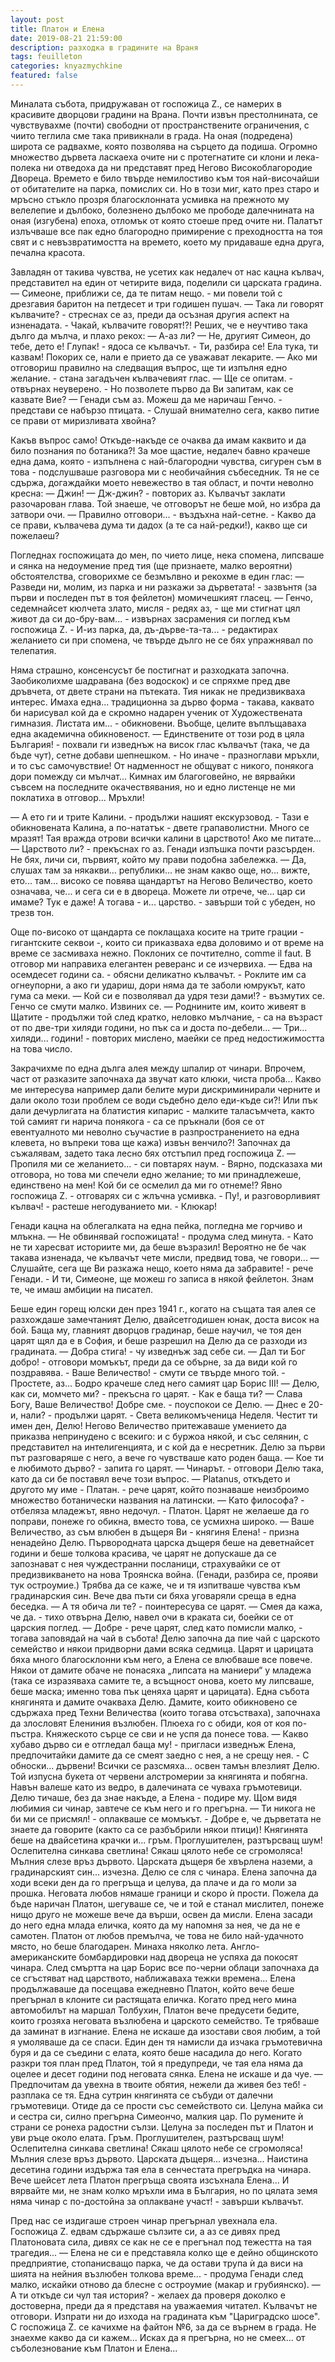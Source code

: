 ```yaml
---
layout: post
title: Платон и Елена
date: 2019-08-21 21:59:00
description: разходка в градините на Враня
tags: feuilleton
categories: knyazmychkine
featured: false
---
```


Миналата събота, придружаван от госпожица Z., се намерих в красивите дворцови градини на Врана. Почти извън престолнината, се чувствувахме (почти) свободни от пространствените ограничения, с чиито теглила сме така привикнали в града. На оная (подредена) широта се радвахме, която позволява на сърцето да подиша. Огромно множество дървета ласкаеха очите ни с протегнатите си клони и лека-полека ни отведоха да ни представят пред Негово Високоблагородие Двореца. Времето е било твърде немилостиво към тоя най-височайши от обитателите на парка, помислих си. Но в този миг, като през старо и мръсно стъкло прозря благосклонната усмивка на прежното му велелепие и дълбоко, болезнено дълбоко ме прободе далечнината на оная (изгубена) епоха, отломък от която стоеше пред очите ни. Палатът излъчваше все пак едно благородно примирение с преходността на тоя свят и с невъзвратимостта на времето, което му придаваше една друга, печална красота.

Завладян от такива чувства, не усетих как недалеч от нас кацна кълвач, представител на един от четирите вида, поделили си царската градина.
— Симеоне, приближи се, да те питам нещо. - ми повели той с дрезгавия баритон на петдесет и три годишен пушач.
— Така ли говорят кълвачите? - стреснах се аз, преди да осъзная другия аспект на изненадата. - Чакай, кълвачите говорят!?!
Реших, че е неучтиво така дълго да мълча, и плахо рекох:
— А-аз ли?
— Не, другият Симеон, до тебе, дето е! Глупак! - ядоса се кълвачът. - Ти, разбира се! Ела тука, ти казвам!
Покорих се, нали е прието да се уважават лекарите.
— Ако ми отговориш правилно на следващия въпрос, ще ти изпълня едно желание. - стана загадъчен кълвачевият глас.
— Ще се опитам. - отвърнах неуверено. - Но позволете първо да Ви запитам, как се казвате Вие?
— Генади съм аз. Можеш да ме наричаш Генчо. - представи се набързо птицата. - Слушай внимателно сега, какво питие се прави от миризливата хвойна?

Какъв въпрос само! Откъде-накъде се очаква да имам каквито и да било познания по ботаника?! За мое щастие, недалеч бавно крачеше една дама, която - изпълнена с най-благородни чувства, сигурен съм в това - подслушваше разговора ми с необичайния събеседник. Тя не се сдържа, догаждайки моето невежество в тая област, и почти неволно кресна:
— Джин!
— Дж-джин? - повторих аз.
Кълвачът заклати разочарован глава. Той знаеше, че отговорът не беше мой, но избра да затвори очи.
— Правилно отговори... - въздъхна най-сетне. - Какво да се прави, кълвачева дума ти дадох (а те са най-редки!), какво ще си пожелаеш?

Погледнах госпожицата до мен, по чието лице, нека спомена, липсваше и сянка на недоумение пред тия (ще признаете, малко вероятни) обстоятелства, сговорихме се безмълвно и рекохме в един глас:
— Разведи ни, молим, из парка и ни разкажи за дърветата! - зазвънтя (за първи и последен път в тоя фейлетон) момичешкият гласец.
— Генчо, седемнайсет кюлчета злато, мисля - редях аз, - ще ми стигнат цял живот да си до-бру-вам... - извърнах засрамения си поглед към госпожица Z. - И-из парка, да, дъ-дърве-та-та... - редактирах желанието си при спомена, че твърде дълго не се бях упражнявал по телепатия.

Няма страшно, консенсусът бе постигнат и разходката започна. Заобиколихме шадравана (без водоскок) и се спряхме пред две дръвчета, от двете страни на пътеката. Тия никак не предизвикваха интерес. Имаха една... традиционна за дърво форма - такава, каквато би нарисувал кой да е скромно надарен ученик от Художествената гимназия. Листата им... - обикновени. Въобще, целите въплъщаваха една академична обикновеност.
— Единствените от този род в цяла България! - похвали ги изведнъж на висок глас кълвачът (така, че да бъде чут), сетне добави шепнешком. - Но иначе - празноглави мръхли, и то със самочувствие! От надменност не общуват с никого, понякога дори помежду си мълчат...
Кимнах им благоговейно, не вярвайки съвсем на последните окачествявания, но и едно листенце не ми поклатиха в отговор... Мръхли!

— А ето ги и трите Калини. - продължи нашият екскурзовод. - Тази е обикновената Калина, а по-нататък - двете грапаволистни. Много се мразят! Тая вражда отрови всички калини в царството! Ако ме питате...
— Царството ли? - прекъснах го аз.
Генади изпъшка почти разсърден. Не бях, личи си, първият, който му прави подобна забележка.
— Да, слушах там за някакви... републики... не знам какво още, но... вижте, ето... там... високо се повява щандартът на Негово Величество, което означава, че... и сега си е в двореца. Можете ли отрече, че... цар си имаме? Тук е даже! А тогава - и... царство. - завърши той с убеден, но трезв тон.

Още по-високо от щандарта се поклащаха косите на трите грации - гигантските секвои -, които си приказваха едва доловимо и от време на време се засмиваха нежно. Поклоних се почтително, comme il faut. В отговор ми направиха елегантен реверанс и се изчервиха.
— Едва на осемдесет години са. - обясни деликатно кълвачът. - Роклите им са огнеупорни, а ако ги удариш, дори няма да те заболи юмрукът, като гума са меки.
— Кой си е позволявал да удря тези дами!? - възмутих се.
Генчо се смути малко. Извиних се.
— Роднините им, които живеят в Щатите - продължи той след кратко, неловко мълчание, - са на възраст от по две-три хиляди години, но пък са и доста по-дебели...
— Три... хиляди... години! - повторих мислено, маейки се пред недостижимостта на това число.

Закрачихме по една дълга алея между шпалир от чинари. Впрочем, част от разказите започнаха да звучат като клюки, чиста проба... Какво ме интересува например дали белите мури дискриминирали черните и дали около този проблем се води съдебно дело еди-къде си?! Или пък дали дечурлигата на блатистия кипарис - малките таласъмчета, както той самият ги нарича понякога - са се пръкнали (боя се от евентуалното ми неволно съучастие в разпространението на една клевета, но въпреки това ще кажа) извън венчило?! Започнах да съжалявам, задето така лесно бях отстъпил пред госпожица Z.
— Пропиля ми се желанието... - си повтарях наум. - Вярно, подсказаха ми отговора, но това ми спечели едно желание; то ми принадлежеше, единствено на мен! Кой би се осмелил да ми го отнеме!? Явно госпожица Z. - отговарях си с жлъчна усмивка. - Пу!, и разговорливият кълвач! - растеше негодуванието ми. - Клюкар!

Генади кацна на облегалката на една пейка, погледна ме горчиво и млъкна.
— Не обвинявай госпожицата! - продума след минута. - Като не ти харесват историите ми, да беше възразил!
Вероятно не бе чак такава изненада, че кълвачът чете мисли, предвид това, че говори...
— Слушайте, сега ще Ви разкажа нещо, което няма да забравите! - рече Генади. - И ти, Симеоне, ще можеш го записа в някой фейлетон. Знам те, че имаш амбиции на писател.

Беше един горещ юлски ден през 1941 г., когато на същата тая алея се разхождаше замечтаният Делю, двайсетгодишен юнак, доста висок на бой. Баща му, главният дворцов градинар, беше научил, че тоя ден царят щял да е в София, и беше разрешил на Делю да се разходи из градината.
— Добра стига! - чу изведнъж зад себе си.
— Дал ти Бог добро! - отговори момъкът, преди да се обърне, за да види кой го поздравява. - Ваше Величество! - смути се твърде много той. - Простете, аз...
Бодро крачеше след него самият цар Борис III!
— Делю, как си, момчето ми? - прекъсна го царят. - Как е баща ти?
— Слава Богу, Ваше Величество! Добре сме. - поуспокои се Делю.
— Днес е 20-и, нали? - продължи царят. - Света великомъченица Неделя. Честит ти имен ден, Делю!
Негово Величество притежаваше умението да приказва непринудено с всекиго: и с буржоа някой, и със селянин, с представител на интелигенцията, и с кой да е несретник. Делю за първи път разговаряше с него, а вече го чувстваше като роден баща.
— Кое ти е любимото дърво? - запита го царят.
— Чинарът. - отговори Делю така, като да си бе поставял вече този въпрос.
— Platanus, откъдето и другото му име - Платан. - рече царят, който познаваше неизброимо множество ботанически названия на латински.
— Като философа? - отбеляза младежът, явно недочул. - Платон.
Царят не желаеше да го поправи, понеже го обикна, вместо това, се усмихна широко.
— Ваше Величество, аз съм влюбен в дъщеря Ви - княгиня Елена! - призна ненадейно Делю.
Първородната царска дъщеря беше на деветнайсет години и беше толкова красива, че царят не допускаше да се запознават с нея чуждестранни посланици, страхувайки се от предизвикването на нова Троянска война. (Генади, разбира се, прояви тук остроумие.) Трябва да се каже, че и тя изпитваше чувства към градинарския син. Вече два пъти си бяха уговаряли среща в една беседка.
— А тя обича ли те? - поинтересува се царят.
— Смея да кажа, че да. - тихо отвърна Делю, навел очи в краката си, боейки се от царския поглед.
— Добре - рече царят, след като помисли малко, - тогава заповядай на чай в събота!
Делю започна да пие чай с царското семейство и някои придворни дами всяка седмица. Царят и царицата бяха много благосклонни към него, а Елена се влюбваше все повече. Някои от дамите обаче не понасяха „липсата на маниери“ у младежа (така се изразяваха самите те, а всъщност онова, което му липсваше, беше маска; именно това пък ценяха царят и царицата).
Една събота княгинята и дамите очакваха Делю. Дамите, които обикновено се сдържаха пред Техни Величества (които тогава отсъстваха), започнаха да злословят Елениния възлюбен. Плюеха го с обиди, коя от коя по-пъстра. Княжеското сърце се сви и не успя да понесе това.
— Какво хубаво дърво си е отгледал баща му! - пригласи изведнъж Елена, предпочитайки дамите да се смеят заедно с нея, а не срещу нея. - С обноски... дървени!
Всички се разсмяха... освен тамън влезлият Делю. Той изпусна букета от червени алстромерии за княгинята и побягна. Навън валеше като из ведро, в далечината се чуваха гръмотевици. Делю тичаше, без да знае накъде, а Елена - подире му. Щом видя любимия си чинар, завтече се към него и го прегърна.
— Ти никога не би ми се присмял! - оплакваше се момъкът. - Добре е, че дърветата не знаете да говорите (както са се разбъбрили някои птици)!
Княгинята беше на двайсетина крачки и... гръм. Проглушителен, разтърсващ шум! Ослепителна синкава светлина! Сякаш цялото небе се сгромоляса! Мълния слезе връз дървото. Царската дъщеря бе хвърлена наземи, а градинарският син... изчезна. Делю се сля с чинара.
Елена започна да ходи всеки ден да го прегръща и целува, да плаче и да го моли за прошка. Неговата любов нямаше граници и скоро ѝ прости. Пожела да бъде наричан Платон, шегуваше се, че и той е станал мислител, понеже нищо друго не можеше вече да върши, освен да мисли. Елена засади до него една млада еличка, която да му напомня за нея, че да не е самотен. Платон от любов премълча, че това не било най-удачното място, но беше благодарен.
Минаха няколко лета. Англо-американските бомбардировки над двореца не успяха да покосят чинара. След смъртта на цар Борис все по-черни облаци започнаха да се сгъстяват над царството, наближаваха тежки времена... Елена продължаваше да посещава ежедневно Платон, който вече беше прегърнал в клоните си растящата еличка. Когато пред него мина автомобилът на маршал Толбухин, Платон вече предусети бедите, които грозяха неговата възлюбена и царското семейство. Те трябваше да заминат в изгнание. Елена не искаше да изостави своя любим, а той я умоляваше да се спаси. Един ден тя намисли да изчака гръмотевична буря и да се съедини с елата, която беше насадила до него. Когато разкри тоя план пред Платон, той я предупреди, че тая ела няма да оцелее и десет години под неговата сянка. Елена не искаше и да чуе.
— Предпочитам да увехна в твоите обятия, нежели да живея без теб! - разплака се тя.
Една сутрин княгинята се събуди от далечни гръмотевици. Отиде да се прости със семейството си. Целуна майка си и сестра си, силно прегърна Симеончо, малкия цар. По румените ѝ страни се ронеха радостни сълзи. Целуна за последен път и Платон и уви ръце около елата. Гръм. Проглушителен, разтърсващ шум! Ослепителна синкава светлина! Сякаш цялото небе се сгромоляса! Мълния слезе връз дървото. Царската дъщеря... изчезна...
Наистина десетина години издържа тая ела в сенчестата прегръдка на чинара. Вече шейсет лета Платон прегръща своята изсъхнала Елена... И вярвайте ми, не знам колко мръхли има в България, но по цялата земя няма чинар с по-достойна за оплакване участ! - завърши кълвачът.

Пред нас се издигаше строен чинар прегърнал увехнала ела. Госпожица Z. едвам сдържаше сълзите си, а аз се дивях пред Платоновата сила, дивях се как не се е прегънал под тежестта на тая трагедия...
— Елена не си е представяла колко ще е дейно общинското предприятие, стопанисващо парка, че да остави трупа ѝ да виси на шията на нейния възлюбен толкова време... - продума Генади след малко, искайки отново да блесне с остроумие (макар и грубиянско).
— А ти откъде си чул тая история? - желаех да проверя доколко е достоверна, преди да я представя на уважаемия читател.
Кълвачът не отговори. Изпрати ни до изхода на градината към "Цариградско шосе". С госпожица Z. се качихме на файтон №6, за да се върнем в града. Не знаехме какво да си кажем... Исках да я прегърна, но не смеех... от съболезнование към Платон и Елена...
